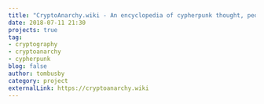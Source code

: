 ```yaml
---
title: "CryptoAnarchy.wiki - An encyclopedia of cypherpunk thought, people and events."
date: 2018-07-11 21:30
projects: true
tag:
- cryptography
- cryptoanarchy
- cypherpunk
blog: false
author: tombusby
category: project
externalLink: https://cryptoanarchy.wiki
---
```

